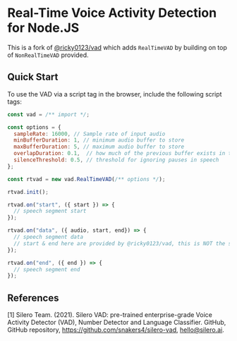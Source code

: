 # Real-Time Voice Activity Detection for Node.JS

This is a fork of [@ricky0123/vad](https://github.com/ricky0123/vad) which adds `RealTimeVAD` by building on top of `NonRealTimeVAD` provided.

## Quick Start

To use the VAD via a script tag in the browser, include the following script tags:

```js
const vad = /** import */;

const options = {
  sampleRate: 16000, // Sample rate of input audio
  minBufferDuration: 1, // minimum audio buffer to store 
  maxBufferDuration: 5, // maximum audio buffer to store
  overlapDuration: 0.1,  // how much of the previous buffer exists in the new buffer
  silenceThreshold: 0.5, // threshold for ignoring pauses in speech
};

const rtvad = new vad.RealTimeVAD(/** options */);

rtvad.init();

rtvad.on("start", ({ start }) => {
  // speech segment start
});

rtvad.on("data", ({ audio, start, end}) => {
  // speech segment data
  // start & end here are provided by @ricky0123/vad, this is NOT the same as emitted start & end
});

rtvad.on("end", ({ end }) => {
  // speech segment end
});

```

## References

<a id="1">[1]</a>
Silero Team. (2021).
Silero VAD: pre-trained enterprise-grade Voice Activity Detector (VAD), Number Detector and Language Classifier.
GitHub, GitHub repository, https://github.com/snakers4/silero-vad, hello@silero.ai.
